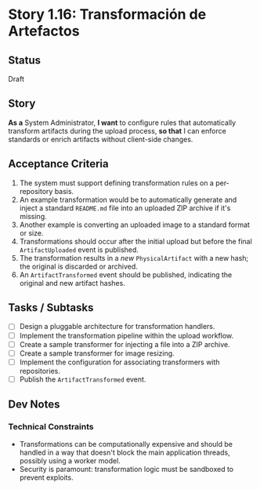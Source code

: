 # Story 1.16: Transformación de Artefactos

## Status

Draft

## Story

**As a** System Administrator,
**I want** to configure rules that automatically transform artifacts during the upload process,
**so that** I can enforce standards or enrich artifacts without client-side changes.

## Acceptance Criteria

1. The system must support defining transformation rules on a per-repository basis.
2. An example transformation would be to automatically generate and inject a standard `README.md` file into an uploaded ZIP archive if it's missing.
3. Another example is converting an uploaded image to a standard format or size.
4. Transformations should occur after the initial upload but before the final `ArtifactUploaded` event is published.
5. The transformation results in a *new* `PhysicalArtifact` with a new hash; the original is discarded or archived.
6. An `ArtifactTransformed` event should be published, indicating the original and new artifact hashes.

## Tasks / Subtasks

- [ ] Design a pluggable architecture for transformation handlers.
- [ ] Implement the transformation pipeline within the upload workflow.
- [ ] Create a sample transformer for injecting a file into a ZIP archive.
- [ ] Create a sample transformer for image resizing.
- [ ] Implement the configuration for associating transformers with repositories.
- [ ] Publish the `ArtifactTransformed` event.

## Dev Notes

### Technical Constraints
- Transformations can be computationally expensive and should be handled in a way that doesn't block the main application threads, possibly using a worker model.
- Security is paramount: transformation logic must be sandboxed to prevent exploits.